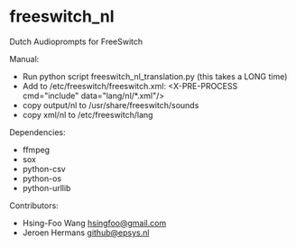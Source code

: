 # freeswitch_nl
Dutch Audioprompts for FreeSwitch

Manual:
- Run python script freeswitch_nl_translation.py (this takes a LONG time)
- Add to /etc/freeswitch/freeswitch.xml:     &lt;X-PRE-PROCESS cmd="include" data="lang/nl/*.xml"/&gt;
- copy output/nl to /usr/share/freeswitch/sounds
- copy xml/nl to /etc/freeswitch/lang

Dependencies:
- ffmpeg
- sox
- python-csv
- python-os
- python-urllib

Contributors:
- Hsing-Foo Wang <hsingfoo@gmail.com>
- Jeroen Hermans <github@epsys.nl>
